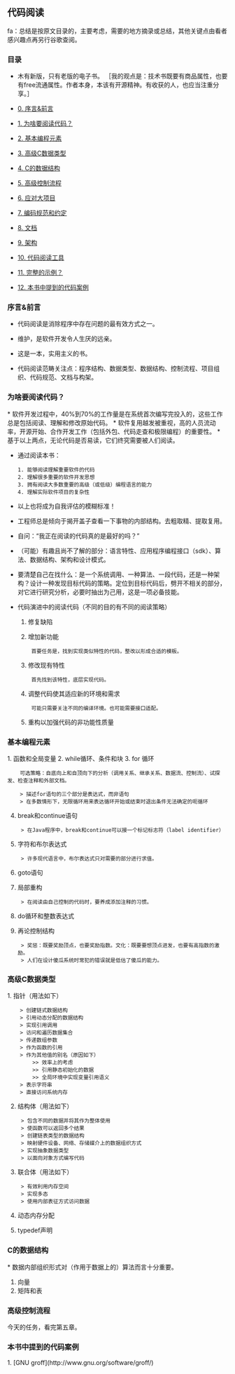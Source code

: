 ## 代码阅读

fa：总结是按原文目录的，主要考虑，需要的地方摘录或总结，其他关键点由看者感兴趣点再另行谷歌查阅。

### 目录
*	木有新版，只有老版的电子书。
［我的观点是：技术书既要有商品属性，也要有free流通属性。作者本身，本该有开源精神。有收获的人，也应当注重分享。］

*	[0. 序言&前言](#0)
*	[1. 为啥要阅读代码？](#1)
*	[2. 基本编程元素](#2)
*	[3. 高级C数据类型](#3)
*	[4. C的数据结构](#4)
*	[5. 高级控制流程](#5)
*	[6. 应对大项目](#6)
*	[7. 编码规范和约定](#7)
*	[8. 文档](#8)
*	[9. 架构](#9)
*	[10. 代码阅读工具](#10)
*	[11. 完整的示例？](#11)
*	[12. 本书中提到的代码案例](#12)

<h3 id="0">序言&前言</h3>

*	代码阅读是消除程序中存在问题的最有效方式之一。
*	维护，是软件开发令人生厌的远亲。
*	这是一本，实用主义的书。

*	代码阅读范畴关注点：程序结构、数据类型、数据结构、控制流程、项目组织、代码规范、文档与构架。

<h3 id="1">为啥要阅读代码？</h3>
*	软件开发过程中，40%到70%的工作量是在系统首次编写完投入的，这些工作总是包括阅读、理解和修改原始代码。
*	软件复用越发被重视，高的人员流动率，开源开始、合作开发工作（包括外包、代码走查和极限编程）的重要性。
*	基于以上两点，无论代码是否易读，它们终究需要被人们阅读。

*	通过阅读本书：

		1. 能够阅读理解重要软件的代码
		2. 理解很多重要的软件开发思想
		3. 拥有阅读大多数重要的高级（或低级）编程语言的能力
		4. 理解实际软件项目的复杂性
*	以上也将成为自我评估的模糊标准！

*	工程师总是倾向于揭开盖子查看一下事物的内部结构。去粗取精、提取复用。
*	自问：“我正在阅读的代码真的是最好的吗？”
*	（可能）有趣且尚不了解的部分：语言特性、应用程序编程接口（sdk）、算法、数据结构、架构和设计模式。
*	要清楚自己在找什么：是一个系统调用、一种算法、一段代码，还是一种架构？设计一种发现目标代码的策略。定位到目标代码后，劈开不相关的部分，对它进行研究分析，必要时抽出为己用，这是一项必备技能。

*	代码演进中的阅读代码（不同的目的有不同的阅读策略）
	1. 修复缺陷
	2. 增加新功能
	
			首要任务是，找到实现类似特性的代码，整改以形成合适的模板。
	3. 修改现有特性
	
			首先找到该特性，底层实现代码。
	4. 调整代码使其适应新的环境和需求
	
			可能只需要关注不同的编译环境。也可能需要接口适配。
	5. 重构以加强代码的非功能性质量	

<h3 id="2">基本编程元素</h3>
1. 函数和全局变量
2. while循环、条件和块
3. for 循环
		
		可选策略：自底向上和自顶向下的分析（调用关系、继承关系、数据流、控制流）、试探发、检查注释和外部文档。
		
		> 描述for语句的三个部分是表达式，而非语句
		> 在多数情形下，无限循环用来表达循环开始或结束时退出条件无法确定的呃循环
		
4. break和continue语句

		> 在Java程序中，break和continue可以接一个标记标志符（label identifier）

5. 字符和布尔表达式

		> 许多现代语言中，布尔表达式只对需要的部分进行求值。
		
6. goto语句
7. 局部重构

		> 在阅读由自己控制的代码时，要养成添加注释的习惯。
		
8. do循环和整数表达式
9. 再论控制结构

		> 奖惩：既要奖励顶点，也要奖励指数。文化：既要要想顶点进发，也要有高指数的激励。
		> 人们在设计傻瓜系统时常犯的错误就是低估了傻瓜的能力。

<h3 id="3">高级C数据类型</h3>
1. 指针（用法如下）
		
		> 创建链式数据结构
		> 引用动态分配的数据结构
		> 实现引用调用
		> 访问和遍历数据集合
		> 传递数组参数
		> 作为函数的引用
		> 作为其他值的别名（原因如下）
			>> 效率上的考虑
			>> 引用静态初始化的数据
			>> 全局环境中实现变量引用语义
		> 表示字符串
		> 直接访问系统内存
		
2. 结构体（用法如下）

		> 包含不同的数据并将其作为整体使用
		> 使函数可以返回多个结果
		> 创建链表类型的数据结构
		> 映射硬件设备、网络、存储媒介上的数据组织方式
		> 实现抽象数据类型
		> 以面向对象方式编写代码
		
3. 联合体（用法如下）

		> 有效利用内存空间
		> 实现多态
		> 使用内部表征方式访问数据
		
4. 动态内存分配
5. typedef声明

<h3 id="4">C的数据结构</h3>
	*	数据内部组织形式对（作用于数据上的）算法而言十分重要。

1. 向量
2. 矩阵和表


<h3 id="5">高级控制流程</h3> 今天的任务，看完第五章。

<h3 id="12">本书中提到的代码案例</h3>
1. [GNU groff](http://www.gnu.org/software/groff/)









